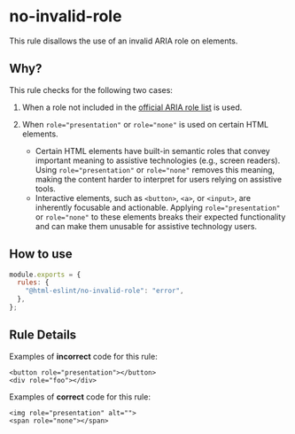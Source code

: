 # no-invalid-role

This rule disallows the use of an invalid ARIA role on elements.

## Why?

This rule checks for the following two cases:

1. When a role not included in the [official ARIA role list](https://www.w3.org/TR/wai-aria/#roles_categorization) is used.

1. When `role="presentation"` or `role="none"` is used on certain HTML elements.

   - Certain HTML elements have built-in semantic roles that convey important meaning to assistive technologies (e.g., screen readers). Using `role="presentation"` or `role="none"` removes this meaning, making the content harder to interpret for users relying on assistive tools.
   - Interactive elements, such as `<button>`, `<a>`, or `<input>`, are inherently focusable and actionable. Applying `role="presentation"` or `role="none"` to these elements breaks their expected functionality and can make them unusable for assistive technology users.

## How to use

```js,.eslintrc.js
module.exports = {
  rules: {
    "@html-eslint/no-invalid-role": "error",
  },
};
```

## Rule Details

Examples of **incorrect** code for this rule:

```html,incorrect
<button role="presentation"></button>
<div role="foo"></div>
```

Examples of **correct** code for this rule:

```html,correct
<img role="presentation" alt="">
<span role="none"></span>
```
